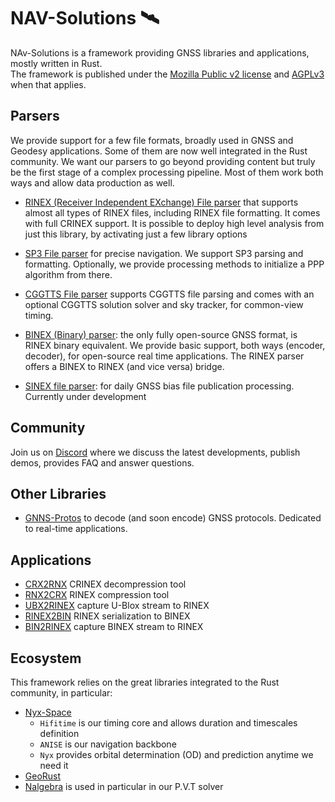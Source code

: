 NAV-Solutions 🛰️
================

NAv-Solutions is a framework providing GNSS libraries and applications, mostly written in Rust.  
The framework is published under the [Mozilla Public v2 license](https://www.mozilla.org/en-US/MPL/2.0/)
and [AGPLv3](https://www.gnu.org/licenses/agpl-3.0.en.html) when that applies.

## Parsers

We provide support for a few file formats, broadly used in GNSS and Geodesy applications. Some of them are
now well integrated in the Rust community. We want our parsers to go beyond providing content but truly
be the first stage of a complex processing pipeline. Most of them work both ways and allow data production as well.

- [RINEX (Receiver Independent EXchange) File parser](https://github.com/nav-solutions/rinex) that supports almost all types of RINEX files,
including RINEX file formatting. It comes with full CRINEX support. It is possible to deploy high level analysis
from just this library, by activating just a few library options

- [SP3 File parser](https://github/com/nav-solutions/sp3) for precise navigation. We support SP3 parsing and formatting.
Optionally, we provide processing methods to initialize a PPP algorithm from there.

- [CGGTTS File parser](https://github.com/nav-solutions/cggtts) supports CGGTTS file parsing and comes with an optional
CGGTTS solution solver and sky tracker, for common-view timing.

- [BINEX (Binary) parser](https://github.com/nav-solutions/binex): the only fully open-source GNSS format, is RINEX binary
equivalent. We provide basic support, both ways (encoder, decoder), for open-source real time applications.
The RINEX parser offers a BINEX to RINEX (and vice versa) bridge.

- [SINEX file parser](https://github.com/rtk-rs/sinex): for daily GNSS bias file publication processing.
Currently under development

## Community

Join us on [Discord](https://discord.gg/EqhEBXBmJh) where we discuss the latest developments, publish demos, provides FAQ and answer questions.

## Other Libraries
 
- [GNNS-Protos](https://github.com/nav-solutions/gnss-protos) to decode (and soon encode) GNSS protocols. Dedicated to real-time applications.

## Applications

- [CRX2RNX](https://github.com/nav-solutions/crx2rnx) CRINEX decompression tool
- [RNX2CRX](https://github.com/nav-solutions/rnx2crx) RINEX compression tool
- [UBX2RINEX](https://github.com/nav-solutions/ubx2rinex) capture U-Blox stream to RINEX
- [RINEX2BIN](https://github.com/nav-solutions/rinex2bin) RINEX serialization to BINEX
- [BIN2RINEX](https://github.com/nav-solutions/bin2rinex) capture BINEX stream to RINEX

## Ecosystem

This framework relies on the great libraries integrated to the Rust community, in particular:

- [Nyx-Space](https://github.com/nyx-space/)
  - `Hifitime` is our timing core and allows duration and timescales definition
  - `ANISE` is our navigation backbone
  - `Nyx` provides orbital determination (OD) and prediction anytime we need it
- [GeoRust](https://github.com/georust)
- [Nalgebra](https://github.com/dimforge/nalgebra) is used in particular in our P.V.T solver
